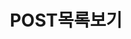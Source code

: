 ---
title: "POST목록보기"
layout: categories
permalink: /categories/
author_profile: true
sidebar_main: true
---